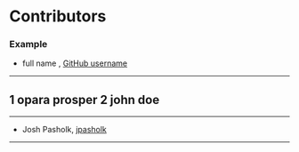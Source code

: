 # Contributors

### Example
- full name , [GitHub username](link)

---
1 opara prosper
2 john doe
---

---
- Josh Pasholk, [jpasholk](https://github.com/jpasholk)
---
